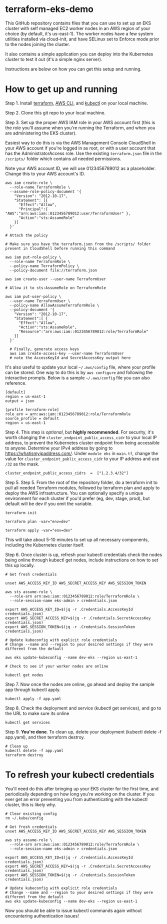 # terraform-eks-demo
This GitHub repository contains files that you can use to set up an EKS cluster with self managed EC2 worker nodes in an AWS region of your choice (by default, it's us-east-1). The worker nodes have a few system utilities installed via cloud-init, and have SELinux set to Enforce mode prior to the nodes joining the cluster. 

It also contains a simple application you can deploy into the Kubernetes cluster to test it out (it's a simple nginx server). 

Instructions are below on how you can get this setup and running. 

# How to get up and running

Step 1. Install [terraform](https://developer.hashicorp.com/terraform/tutorials/aws-get-started/install-cli), [AWS CLI](https://docs.aws.amazon.com/cli/latest/userguide/getting-started-install.html), and [kubectl](https://kubernetes.io/docs/tasks/tools/) on your local machine. 

Step 2. Clone this git repo to your local machine. 

Step 3. Set up the proper AWS IAM role in your AWS account first (this is the role you'll assume when you're running the Terraform, and when you are administering the EKS cluster). 

Easiest way to do this is via the AWS Management Console CloudShell in your AWS account if you're logged in as root, or with a user account that has the AdministratorAccess role. Use the existing `terraform.json` file in the `/scripts/` folder which contains all needed permissions.

Note your AWS account ID, we will use 0123456789012 as a placeholder. Change this to your AWS account's ID. 

    aws iam create-role \
      --role-name TerraformRole \
      --assume-role-policy-document '{
        "Version": "2012-10-17",
        "Statement": [{
          "Effect":"Allow",
          "Principal":{ "AWS":"arn:aws:iam::0123456789012:user/TerraformUser" },
          "Action":"sts:AssumeRole"
        }]
      }'
    
    # Attach the policy

    # Make sure you have the terraform.json from the /scripts/ folder present in CloudShell before running this command
    
    aws iam put-role-policy \
      --role-name TerraformRole \
      --policy-name TerraformPolicy \
      --policy-document file://terraform.json
    
    aws iam create-user --user-name TerraformUser
    
    # Allow it to sts:AssumeRole on TerraformRole
    
    aws iam put-user-policy \
      --user-name TerraformUser \
      --policy-name AllowAssumeTerraformRole \
      --policy-document '{
        "Version": "2012-10-17",
        "Statement":[ {
          "Effect":"Allow",
          "Action":"sts:AssumeRole",
          "Resource":"arn:aws:iam::0123456789012:role/TerraformRole"
        }]
      }'
      
      # Finally, generate access keys
      aws iam create-access-key --user-name TerraformUser
      # note the AccessKeyId and SecretAccessKey output here

It's also useful to update your local `~/.aws/config` file, where your profile can be stored. One way to do this is by `aws configure` and following the interactive prompts. Below is a sample `~/.aws/config` file you can also reference.

    [default]
    region = us-east-1
    output = json
    
    [profile terraform-role]
    role_arn = arn:aws:iam::0123456789012:role/TerraformRole
    source_profile = default
    region = us-east-1



Step 4. This step is *optional*, but **highly recommended**.  For security, it's worth changing the `cluster_endpoint_public_access_cidr` to your local IP address, to prevent the Kubernetes cluster endpoint from being accessible to anyone. Determine your IPv4 address by going to https://whatismyipaddress.com/. Under `module eks` in `main.tf`, change the value for `cluster_endpoint_public_access_cidr` to your IP address and use `/32` as the mask. 
   
    cluster_endpoint_public_access_cidrs  =  ["1.2.3.4/32"]


Step 5. Step 5. From the root of the repository folder, do a terraform init to pull all needed Terraform modules, followed by terraform plan and apply to deploy the AWS infrastructure. You can optionally specify a unique environment for each cluster if you'd prefer (eg, dev, stage, prod), but default will be dev if you omit the variable.

    terraform init
    
    terraform plan -var="env=dev"
    
    terraform apply -var="env=dev" 

This will take about 5-10 minutes to set up all necessary components, including the Kubernetes cluster itself.

Step 6. Once cluster is up, refresh your kubectl credentials check the nodes being online through kubectl get nodes, include instructions on how to set this up locally.

    # Get fresh credentials
    
    unset AWS_ACCESS_KEY_ID AWS_SECRET_ACCESS_KEY AWS_SESSION_TOKEN
    
    aws sts assume-role \
      --role-arn arn:aws:iam::0123456789012:role/TerraformRole \
      --role-session-name eks-admin > credentials.json
    
    export AWS_ACCESS_KEY_ID=$(jq -r .Credentials.AccessKeyId credentials.json)
    export AWS_SECRET_ACCESS_KEY=$(jq -r .Credentials.SecretAccessKey credentials.json)
    export AWS_SESSION_TOKEN=$(jq -r .Credentials.SessionToken credentials.json)
    
    # Update kubeconfig with explicit role credentials
    # Change --name and --region to your desired settings if they were different from the default
    
    aws eks update-kubeconfig --name dev-eks --region us-east-1

    # Check to see if your worker nodes are online
    
    kubectl get nodes

Step 7. Now once the nodes are online, go ahead and deploy the sample app through kubectl apply.

    kubectl apply -f app.yaml

Step 8. Check the deployment and service (kubectl get services), and go to the URL to make sure its online

    kubectl get services

Step 9. **You're done**. To clean up, delete your deployment (kubectl delete -f app.yaml), and then terraform destroy.

    # Clean up 
    kubectl delete -f app.yaml
    terraform destroy

  
  
  

# To refresh your kubectl credentials

You'll need do this after bringing up your EKS cluster for the first time, and periodically depending on how long you're working on the cluster. If you ever get an error preventing you from authenticating with the kubectl cluster, this is likely why.

    # Clear existing config
    rm ~/.kube/config
    
    # Get fresh credentials
    unset AWS_ACCESS_KEY_ID AWS_SECRET_ACCESS_KEY AWS_SESSION_TOKEN
    
    aws sts assume-role \
      --role-arn arn:aws:iam::0123456789012:role/TerraformRole \
      --role-session-name eks-admin > credentials.json
    
    export AWS_ACCESS_KEY_ID=$(jq -r .Credentials.AccessKeyId credentials.json)
    export AWS_SECRET_ACCESS_KEY=$(jq -r .Credentials.SecretAccessKey credentials.json)
    export AWS_SESSION_TOKEN=$(jq -r .Credentials.SessionToken credentials.json)
    
    # Update kubeconfig with explicit role credentials
    # Change --name and --region to your desired settings if they were different from the default
    aws eks update-kubeconfig --name dev-eks --region us-east-1

Now you should be able to issue kubectl commands again without encountering authentication issues!



